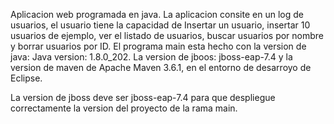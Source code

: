Aplicacion web programada en java. La aplicacion consite en un log de usuarios, el usuario tiene la capacidad de Insertar un usuario, insertar 10 usuarios de ejemplo, ver el listado de usuarios, buscar usuarios por nombre y borrar usuarios por ID. El programa main esta hecho con la version de java: Java version: 1.8.0_202. La version de jboos: jboss-eap-7.4 y la version de maven de Apache Maven 3.6.1, en el entorno de desarroyo de Eclipse.

 La version de jboss deve ser jboss-eap-7.4 para que despliegue correctamente la version del proyecto de la rama main. 
